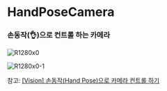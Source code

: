 # HandPoseCamera

### 손동작(👌)으로 컨트롤 하는 카메라 


![R1280x0](https://user-images.githubusercontent.com/9502063/94335574-7f9a5280-0017-11eb-838f-41918d2fa564.gif)

![R1280x0-1](https://user-images.githubusercontent.com/9502063/94335580-845f0680-0017-11eb-8bb0-5c518531a67a.gif)
  

참고: [[Vision] 손동작(Hand Pose)으로 카메라 컨트롤 하기](https://eunjin3786.tistory.com/208?category=878095)


